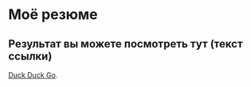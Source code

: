 # Моё резюме

## Результат вы можете посмотреть тут  (текст ссылки)

[Duck Duck Go](https://duckduckgo.com).
